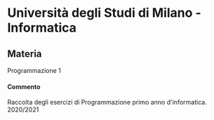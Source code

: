 # Università degli Studi di Milano - Informatica

## Materia
Programmazione 1

#### Commento
Raccolta degli esercizi di Programmazione primo anno d'informatica. 2020/2021
